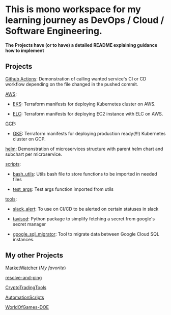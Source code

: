 # This is mono workspace for my learning journey as DevOps / Cloud / Software Engineering.

**The Projects have (or to have) a detailed README explaining guidance how to implement**

## Projects

[Github Actions](./.github/workflows/): Demonstration of calling wanted service's CI or CD workflow depending on the file changed in the pushed commit.

[AWS](./aws/):

* [EKS](./aws/eks/): Terraform manifests for deploying Kubernetes cluster on AWS.

* [ELC](./aws/rds/): Terraform manifests for deploying EC2 instance with ELC on AWS.

[GCP](./gcp/):

* [GKE](./gcp/gke/): Terraform manifests for deploying production ready(!!!) Kubernetes cluster on GCP.

[helm](./helm/): Demonstration of microservices structure with parent helm chart and subchart per microservice.

[scripts](./scripts/):

* [bash_utils](./scripts/bash_utils.sh): Utils bash file to store functions to be imported in needed files

* [test_args](./scripts/test_args.sh): Test args function imported from utils

[tools](./tools/):

* [slack_alert](./tools/slack_alert/): To use on CI/CD to be alerted on certain statuses in slack

* [tavisod](./tools/tavisod/): Python package to simplify fetching a secret from google's secret manager

* [google_sql_migrator](./tools/google_sql_migrator/): Tool to migrate data between Google Cloud SQL instances.

## My other Projects

[MarketWatcher](https://github.com/justmike1/MarketWatcher) (*My favorite*)

[resolve-and-ping](https://github.com/justmike1/resolve-and-ping)

[CryptoTradingTools](https://github.com/justmike1/CryptoTradingTools)

[AutomationScripts](https://github.com/justmike1/AutomationScripts)

[WorldOfGames-DOE](https://github.com/justmike1/WorldOfGames-DOE)
